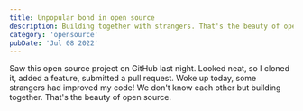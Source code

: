 ```yaml
---
title: Unpopular bond in open source
description: Building together with strangers. That's the beauty of open source.
category: 'opensource'
pubDate: 'Jul 08 2022'
---
```


Saw this open source project on GitHub last night. Looked neat, so I cloned it, added a feature, submitted a pull request. Woke up today, some strangers had improved my code! We don't know each other but building together. That's the beauty of open source.